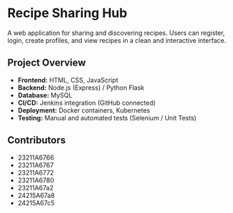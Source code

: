 # Recipe Sharing Hub

A web application for sharing and discovering recipes. Users can register, login, create profiles, and view recipes in a clean and interactive interface.


## Project Overview

- **Frontend:** HTML, CSS, JavaScript  
- **Backend:** Node.js (Express) / Python Flask  
- **Database:** MySQL   
- **CI/CD:** Jenkins integration (GitHub connected)  
- **Deployment:** Docker containers, Kubernetes  
- **Testing:** Manual and automated tests (Selenium / Unit Tests)  


## Contributors
- 23211A6766
- 23211A6767
- 23211A6772
- 23211A6780
- 23211A67a2
- 24215A67a8
- 24215A67c5
